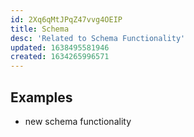 ```yaml
---
id: 2Xq6qMtJPqZ47vvg4OEIP
title: Schema
desc: 'Related to Schema Functionality'
updated: 1638495581946
created: 1634265996571
---
```


## Examples
- new schema functionality